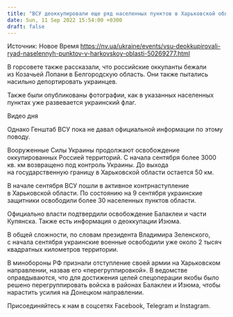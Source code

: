 ```yaml
---
title: "ВСУ деоккупировали еще ряд населенных пунктов в Харьковской области — Дергачевский горсовет"
date: Sun, 11 Sep 2022 15:54:00 +0300
draft: false
---
```

Источник: Новое Время https://nv.ua/ukraine/events/vsu-deokkupirovali-ryad-naselennyh-punktov-v-harkovskoy-oblasti-50269277.html


 В горсовете также рассказали, что российские оккупанты бежали из Козачьей Лопани в Белгородскую область. Они также пытались насильно депортировать украинцев.

Также были опубликованы фотографии, как в указанных населенных пунктах уже развевается украинский флаг.

 Видео дня   

Однако Генштаб ВСУ пока не давал официальной информации по этому поводу.

Вооруженные Силы Украины продолжают освобождение оккупированных Россией территорий. С начала сентября более 3000 кв. км возвращено под контроль Украины. До выхода на государственную границу в Харьковской области остается 50 км.

В начале сентября ВСУ пошли в активное контрнаступление в Харьковской области. По состоянию на 9 сентября украинские защитники освободили более 30 населенных пунктов области.

Официально власти подтвердили освобождение Балаклеи и части Купянска. Также есть информация о деоккупации Изюма.

В общей сложности, по словам президента Владимира Зеленского, с начала сентября украинские военные освободили уже около 2 тысяч квадратных километров территории.

В минобороны РФ признали отступление своей армии на Харьковском направлении, назвав его «перегруппировкой». В ведомстве оправдываются, что для достижения целей спецоперации якобы было решено перегруппировать войска в районах Балаклеи и Изюма, чтобы нарастить усилия на Донецком направлении.

Присоединяйтесь к нам в соцсетях Facebook, Telegram и Instagram.
